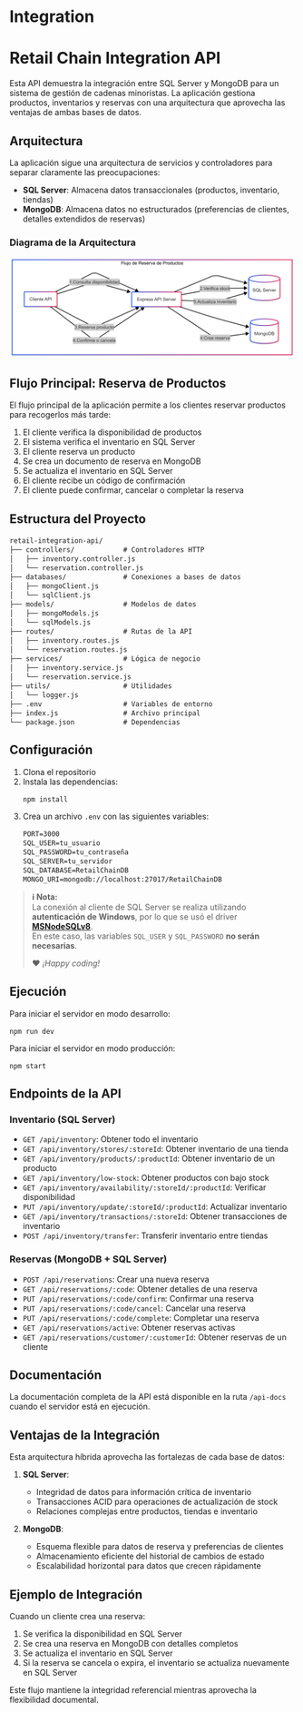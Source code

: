 # Integration

# Retail Chain Integration API

Esta API demuestra la integración entre SQL Server y MongoDB para un sistema de gestión de cadenas minoristas. La aplicación gestiona productos, inventarios y reservas con una arquitectura que aprovecha las ventajas de ambas bases de datos.

## Arquitectura

La aplicación sigue una arquitectura de servicios y controladores para separar claramente las preocupaciones:

- **SQL Server**: Almacena datos transaccionales (productos, inventario, tiendas)
- **MongoDB**: Almacena datos no estructurados (preferencias de clientes, detalles extendidos de reservas)

### Diagrama de la Arquitectura

![Diagrama de la Arquitectua](./assets/api-diagram.png)

## Flujo Principal: Reserva de Productos

El flujo principal de la aplicación permite a los clientes reservar productos para recogerlos más tarde:

1. El cliente verifica la disponibilidad de productos
2. El sistema verifica el inventario en SQL Server
3. El cliente reserva un producto
4. Se crea un documento de reserva en MongoDB
5. Se actualiza el inventario en SQL Server
6. El cliente recibe un código de confirmación
7. El cliente puede confirmar, cancelar o completar la reserva

## Estructura del Proyecto

```
retail-integration-api/
├── controllers/            # Controladores HTTP
│   ├── inventory.controller.js
│   └── reservation.controller.js
├── databases/              # Conexiones a bases de datos
│   ├── mongoClient.js
│   └── sqlClient.js
├── models/                 # Modelos de datos
│   ├── mongoModels.js
│   └── sqlModels.js
├── routes/                 # Rutas de la API
│   ├── inventory.routes.js
│   └── reservation.routes.js
├── services/               # Lógica de negocio
│   ├── inventory.service.js
│   └── reservation.service.js
├── utils/                  # Utilidades
│   └── logger.js
├── .env                    # Variables de entorno
├── index.js                # Archivo principal
└── package.json            # Dependencias
```

## Configuración

1. Clona el repositorio
2. Instala las dependencias:
   ```
   npm install
   ```
3. Crea un archivo `.env` con las siguientes variables:
   ```
   PORT=3000
   SQL_USER=tu_usuario
   SQL_PASSWORD=tu_contraseña
   SQL_SERVER=tu_servidor
   SQL_DATABASE=RetailChainDB
   MONGO_URI=mongodb://localhost:27017/RetailChainDB
   ```
   
> **ℹ️ Nota:**  
> La conexión al cliente de SQL Server se realiza utilizando **autenticación de Windows**, por lo que se usó el driver [**MSNodeSQLv8**](https://www.npmjs.com/package/msnodesqlv8).  
> En este caso, las variables `SQL_USER` y `SQL_PASSWORD` **no serán necesarias**.  
>
> ❤️ *¡Happy coding!*


## Ejecución

Para iniciar el servidor en modo desarrollo:
```
npm run dev
```

Para iniciar el servidor en modo producción:
```
npm start
```

## Endpoints de la API

### Inventario (SQL Server)

- `GET /api/inventory`: Obtener todo el inventario
- `GET /api/inventory/stores/:storeId`: Obtener inventario de una tienda
- `GET /api/inventory/products/:productId`: Obtener inventario de un producto
- `GET /api/inventory/low-stock`: Obtener productos con bajo stock
- `GET /api/inventory/availability/:storeId/:productId`: Verificar disponibilidad
- `PUT /api/inventory/update/:storeId/:productId`: Actualizar inventario
- `GET /api/inventory/transactions/:storeId`: Obtener transacciones de inventario
- `POST /api/inventory/transfer`: Transferir inventario entre tiendas

### Reservas (MongoDB + SQL Server)

- `POST /api/reservations`: Crear una nueva reserva
- `GET /api/reservations/:code`: Obtener detalles de una reserva
- `PUT /api/reservations/:code/confirm`: Confirmar una reserva
- `PUT /api/reservations/:code/cancel`: Cancelar una reserva
- `PUT /api/reservations/:code/complete`: Completar una reserva
- `GET /api/reservations/active`: Obtener reservas activas
- `GET /api/reservations/customer/:customerId`: Obtener reservas de un cliente

## Documentación

La documentación completa de la API está disponible en la ruta `/api-docs` cuando el servidor está en ejecución.

## Ventajas de la Integración

Esta arquitectura híbrida aprovecha las fortalezas de cada base de datos:

1. **SQL Server**:
   - Integridad de datos para información crítica de inventario
   - Transacciones ACID para operaciones de actualización de stock
   - Relaciones complejas entre productos, tiendas e inventario

2. **MongoDB**:
   - Esquema flexible para datos de reserva y preferencias de clientes
   - Almacenamiento eficiente del historial de cambios de estado
   - Escalabilidad horizontal para datos que crecen rápidamente

## Ejemplo de Integración

Cuando un cliente crea una reserva:

1. Se verifica la disponibilidad en SQL Server
2. Se crea una reserva en MongoDB con detalles completos
3. Se actualiza el inventario en SQL Server
4. Si la reserva se cancela o expira, el inventario se actualiza nuevamente en SQL Server

Este flujo mantiene la integridad referencial mientras aprovecha la flexibilidad documental.
